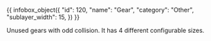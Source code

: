 {{ infobox_object({
	"id": 120,
	"name": "Gear",
	"category": "Other",
	"sublayer_width": 15,
}) }}

Unused gears with odd collision. It has 4 different configurable sizes.
